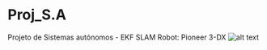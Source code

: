 # Proj_S.A
Projeto de Sistemas autónomos - EKF SLAM
Robot: Pioneer 3-DX
![alt text](https://github.com/[username]/[reponame]/blob/[branch]/image.jpg?raw=true)
